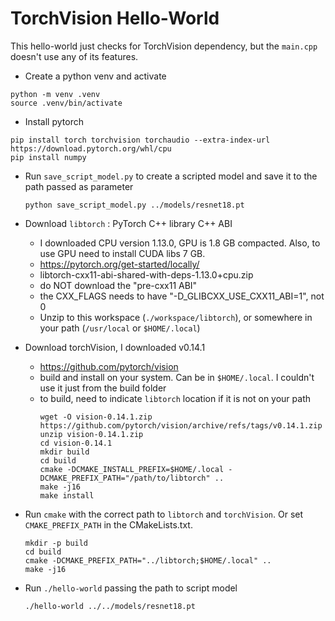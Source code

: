 # TorchVision Hello-World

This hello-world just checks for TorchVision dependency, but the `main.cpp` doesn't use any of its features.

- Create a python venv and activate  

```shell
python -m venv .venv
source .venv/bin/activate
```
- Install pytorch  

```shell
pip install torch torchvision torchaudio --extra-index-url https://download.pytorch.org/whl/cpu
pip install numpy
```
- Run `save_script_model.py` to create a scripted model and save it to the path passed as parameter
    ```shell
    python save_script_model.py ../models/resnet18.pt
    ```
- Download `libtorch` : PyTorch C++ library C++ ABI  
    - I downloaded CPU version 1.13.0, GPU is 1.8 GB compacted. Also, to use GPU need to install CUDA libs 7 GB.  
    - https://pytorch.org/get-started/locally/  
    - libtorch-cxx11-abi-shared-with-deps-1.13.0+cpu.zip  
    - do NOT download the "pre-cxx11 ABI"  
    - the CXX_FLAGS needs to have "-D_GLIBCXX_USE_CXX11_ABI=1", not 0  
    - Unzip to this workspace (`./workspace/libtorch`), or somewhere in your path (`/usr/local` or `$HOME/.local`)
- Download torchVision, I downloaded v0.14.1
    - https://github.com/pytorch/vision
    - build and install on your system. Can be in `$HOME/.local`. I couldn't use it just from the build folder
    - to build, need to indicate `libtorch` location if it is not on your path
        ```shell
        wget -O vision-0.14.1.zip https://github.com/pytorch/vision/archive/refs/tags/v0.14.1.zip
        unzip vision-0.14.1.zip
        cd vision-0.14.1
        mkdir build
        cd build
        cmake -DCMAKE_INSTALL_PREFIX=$HOME/.local -DCMAKE_PREFIX_PATH="/path/to/libtorch" ..
        make -j16
        make install
        ```
- Run `cmake` with the correct path to `libtorch` and `torchVision`. Or set `CMAKE_PREFIX_PATH` in the CMakeLists.txt.

    ```shell
    mkdir -p build
    cd build
    cmake -DCMAKE_PREFIX_PATH="../libtorch;$HOME/.local" ..
    make -j16
    ```
- Run `./hello-world` passing the path to script model  

    ```shell
    ./hello-world ../../models/resnet18.pt
    ```